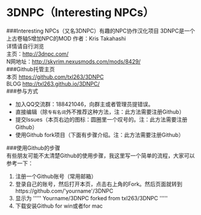 3DNPC（Interesting NPCs）
=====
###Interesting NPCs（又名3DNPC）有趣的NPC协作汉化项目
3DNPC是一个上古卷轴5增加NPC的MOD 作者：Kris Takahashi  
详情请自行浏览  
主页：http://3dnpc.com/  
N网地址：http://skyrim.nexusmods.com/mods/8429/  
###Github托管主页  
本页 https://github.com/txl263/3DNPC  
BLOG http://txl263.github.io/3DNPC/  
###参与方式
-   加入QQ交流群：188421046，向群主或者管理员提错误。
-   直接编辑（除`专有名词`外不推荐这种方法，注：此方法需要注册Github）
-   提交Issues（本页右边的图标：圆圈里一个叹号的。注：此方法需要注册Github）
-   使用Github fork项目（下面有步骤介绍。注：此方法需要注册Github）

###使用Github的步骤  
有些朋友可能不太清楚Github的使用步骤，我这里写一个简单的流程，大家可以参考一下：  
1.  注册一个Github账号（常用邮箱）  
2.  登录自己的账号，然后打开本页，点击右上角的Fork。然后页面就转到https://github.com/'yourname'/3DNPC  
3.  显示为
'''''
Yourname/3DNPC
forked from txl263/3DNPC
'''''
3.  下载安装Github for win或者for mac  
